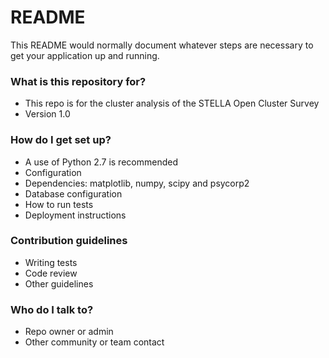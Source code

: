 # README #

This README would normally document whatever steps are necessary to get your application up and running.

### What is this repository for? ###

* This repo is for the cluster analysis of the STELLA Open Cluster Survey
* Version 1.0


### How do I get set up? ###

* A use of Python 2.7 is recommended
* Configuration
* Dependencies: matplotlib, numpy, scipy and psycorp2
* Database configuration
* How to run tests
* Deployment instructions

### Contribution guidelines ###

* Writing tests
* Code review
* Other guidelines

### Who do I talk to? ###

* Repo owner or admin
* Other community or team contact